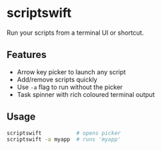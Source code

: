 # scriptswift

Run your scripts from a terminal UI or shortcut.

## Features

- Arrow key picker to launch any script
- Add/remove scripts quickly
- Use `-a` flag to run without the picker
- Task spinner with rich coloured terminal output

## Usage

```bash
scriptswift           # opens picker
scriptswift -a myapp  # runs 'myapp'